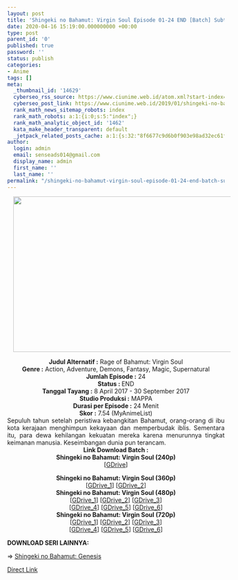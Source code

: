 ```yaml
---
layout: post
title: 'Shingeki no Bahamut: Virgin Soul Episode 01-24 END [Batch] Subtitle Indonesia'
date: 2020-04-16 15:19:00.000000000 +00:00
type: post
parent_id: '0'
published: true
password: ''
status: publish
categories:
- Anime
tags: []
meta:
  _thumbnail_id: '14629'
  cyberseo_rss_source: https://www.ciunime.web.id/atom.xml?start-index=601&max-results=150
  cyberseo_post_link: https://www.ciunime.web.id/2019/01/shingeki-no-bahamut-virgin-soul-episode.html
  rank_math_news_sitemap_robots: index
  rank_math_robots: a:1:{i:0;s:5:"index";}
  rank_math_analytic_object_id: '1462'
  kata_make_header_transparent: default
  _jetpack_related_posts_cache: a:1:{s:32:"8f6677c9d6b0f903e98ad32ec61f8deb";a:2:{s:7:"expires";i:1651912340;s:7:"payload";a:0:{}}}
author:
  login: admin
  email: senseads014@gmail.com
  display_name: admin
  first_name: ''
  last_name: ''
permalink: "/shingeki-no-bahamut-virgin-soul-episode-01-24-end-batch-subtitle-indonesia/"
---
```

<div class="separator" style="clear: both; text-align: center;"><a href="https://1.bp.blogspot.com/-Ehx5ww0-vGc/XD4A03i3F3I/AAAAAAAAHew/LpxB0_8aZQsvtTAIJw24sHU8pU9I9ZJsACPcBGAYYCw/s1600/Shingeki%2Bno%2BBahamut%2B-%2BVirgin%2BSoul.jpg" imageanchor="1" style="margin-left: 1em; margin-right: 1em;"><img border="0" data-original-height="720" data-original-width="1280" height="360" src="{{ site.baseurl }}/assets/2020/04/Shingeki%2Bno%2BBahamut%2B-%2BVirgin%2BSoul.jpg" width="640" /></a></div>
<p>
<div style="text-align: center;"><b>Judul Alternatif :</b> <b></b>Rage of Bahamut: Virgin Soul</div>
<div style="text-align: center;"><b><b>Genre :</b></b> Action, Adventure, Demons, Fantasy, Magic, Supernatural</div>
<div style="text-align: center;"><b>Jumlah Episode :</b> 24<br /><b>Status :&nbsp;</b>END<br /><b>Tanggal Tayang :</b> 8 April 2017 - 30 September 2017<br /><b>Studio Produksi :</b> MAPPA<br /><b>Durasi per Episode :</b>&nbsp;24 Menit</div>
<div style="text-align: center;"><b>Skor :</b> 7.54 (MyAnimeList)</div>
<div style="text-align: center;"></div>
<div style="text-align: justify;">Sepuluh tahun setelah peristiwa kebangkitan Bahamut, orang-orang di ibu kota kerajaan menghimpun kekayaan dan memperbudak iblis. Sementara itu, para dewa kehilangan kekuatan mereka karena menurunnya tingkat keimanan manusia. Keseimbangan dunia pun terancam.</div>
<div style="text-align: justify;"></div>
<div style="text-align: justify;"></div>
<div style="text-align: center;"><b>Link Download Batch :</b></div>
<div style="text-align: center;">
<div style="text-align: center;"><b>Shingeki no Bahamut: Virgin Soul (240p)</b></div>
<div style="text-align: center;">[<a href="https://drive.google.com/uc?export=download&amp;id=17qrRHqCO1cMgj0ob8_Cj2mU3QlJ-oVP8" target="_blank" rel="noopener">GDrive</a>]</p>
</div>
</div>
<div style="text-align: center;"><b>Shingeki no Bahamut: Virgin Soul (360p)</b></div>
<div style="text-align: center;">[<a href="https://drive.google.com/uc?id=1XE6AU_czy-m_AEprWe832bTAJtZwucPw" target="_blank" rel="noopener">GDrive_1</a>] [<a href="https://drive.google.com/uc?export=download&amp;id=1jdOOScBALHNqZiq7MZInteqHeMamIyDc" target="_blank" rel="noopener">GDrive_2</a>]</div>
<div style="text-align: center;"></div>
<div style="text-align: center;"><b>Shingeki no Bahamut: Virgin Soul (480p)</b><br />[<a href="https://drive.google.com/uc?id=1xlqYuXTNzrBwIK-ub9iPhRDSKZ4SA2Uk" target="_blank" rel="noopener">GDrive_1</a>] [<a href="https://drive.google.com/uc?id=10xI3ZxnUIrLUs667ywPMG2PgsjjXD9wp" target="_blank" rel="noopener">GDrive_2</a>] [<a href="https://drive.google.com/uc?id=11yXFQAJ4UrFDwTUZBuJi7m5Nt91vNEeO" target="_blank" rel="noopener">GDrive_3</a>]<br />[<a href="https://drive.google.com/uc?id=1-Op1X1n0GQelQ6Fm-L44MPou1lghYLIk" target="_blank" rel="noopener">GDrive_4</a>] [<a href="https://drive.google.com/uc?id=1sblZbh3pXyxyFB-ZZA8xO-WF_8OIG2kJ" target="_blank" rel="noopener">GDrive_5</a>] [<a href="https://drive.google.com/uc?export=download&amp;id=1ErR7lFsqJmbXIqlCElAcvaaegMNFcu5E" target="_blank" rel="noopener">GDrive_6</a>]</div>
<div style="text-align: center;"><b>Shingeki no Bahamut: Virgin Soul (720p)</b><br />[<a href="https://drive.google.com/uc?id=1kwaQWwHSCrvqtIrQbRbSulKi5bLqhPtD" target="_blank" rel="noopener">GDrive_1</a>] [<a href="https://drive.google.com/uc?id=1zrCLBJ96zI55wFmgkcppBNBCX8slLQDX" target="_blank" rel="noopener">GDrive_2</a>] [<a href="https://drive.google.com/uc?id=1yBX4x1kh8Jn6MMDfJlI6EboXYX29yBvu" target="_blank" rel="noopener">GDrive_3</a>]<br />[<a href="https://drive.google.com/uc?id=1lwI4jvBB2NtiRFerwJSdW7LUXvwFYGyR" target="_blank" rel="noopener">GDrive_4</a>] [<a href="https://drive.google.com/uc?export=download&amp;id=1TLePZ-B7JTLZD0WxrOcskub5v9vxgGEu" target="_blank" rel="noopener">GDrive_5</a>] [<a href="https://drive.google.com/uc?export=download&amp;id=0B8zZxreJyDZqMzFUMnNWdTl6UW8" target="_blank" rel="noopener">GDrive_6</a>]
<div style="text-align: left;">
<p><b>DOWNLOAD SERI LAINNYA:</b></p>
<p>=&gt;&nbsp;<a href="https://www.ciunime.web.id/2019/01/shingeki-no-bahamut-genesis-episode-01.html" target="_blank" rel="noopener">Shingeki no Bahamut: Genesis</a></p>
</div>
</div>
<link rel="stylesheet" href="https://cdnjs.cloudflare.com/ajax/libs/font-awesome/4.7.0/css/font-awesome.min.css" />
<div class="divbtn"> <a href="https://handymansurrender.com/fihup8buzv?key=94550f7ce39444073321dde3b8782f97" class="btn"><i class="fa fa-download"></i> Direct Link</a> </div>
